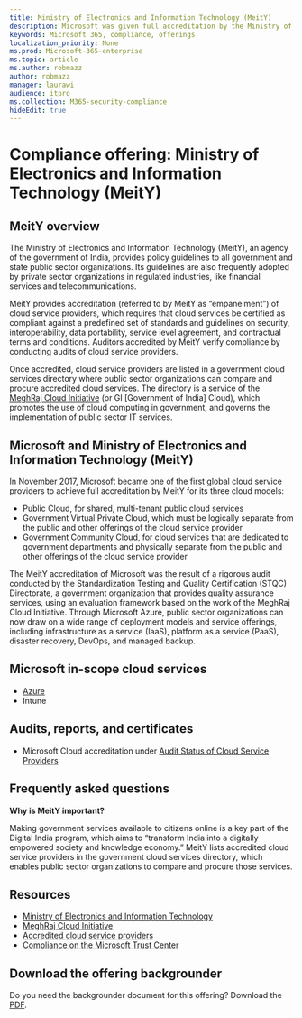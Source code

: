```yaml
---
title: Ministry of Electronics and Information Technology (MeitY)
description: Microsoft was given full accreditation by the Ministry of Electronics and Information Technology in India.
keywords: Microsoft 365, compliance, offerings
localization_priority: None
ms.prod: Microsoft-365-enterprise
ms.topic: article
ms.author: robmazz
author: robmazz
manager: laurawi
audience: itpro
ms.collection: M365-security-compliance
hideEdit: true
---
```


# Compliance offering: Ministry of Electronics and Information Technology (MeitY)

## MeitY overview

The Ministry of Electronics and Information Technology (MeitY), an agency of the government of India, provides policy guidelines to all government and state public sector organizations. Its guidelines are also frequently adopted by private sector organizations in regulated industries, like financial services and telecommunications.

MeitY provides accreditation (referred to by MeitY as “empanelment”) of cloud service providers, which requires that cloud services be certified as compliant against a predefined set of standards and guidelines on security, interoperability, data portability, service level agreement, and contractual terms and conditions. Auditors accredited by MeitY verify compliance by conducting audits of cloud service providers.

Once accredited, cloud service providers are listed in a government cloud services directory where public sector organizations can compare and procure accredited cloud services. The directory is a service of the [MeghRaj Cloud Initiative](https://meity.gov.in/content/gi-cloud-meghraj) (or GI \[Government of India\] Cloud), which promotes the use of cloud computing in government, and governs the implementation of public sector IT services.

## Microsoft and Ministry of Electronics and Information Technology (MeitY)

In November 2017, Microsoft became one of the first global cloud service providers to achieve full accreditation by MeitY for its three cloud models:

- Public Cloud, for shared, multi-tenant public cloud services
- Government Virtual Private Cloud, which must be logically separate from the public and other offerings of the cloud service provider
- Government Community Cloud, for cloud services that are dedicated to government departments and physically separate from the public and other offerings of the cloud service provider

The MeitY accreditation of Microsoft was the result of a rigorous audit conducted by the Standardization Testing and Quality Certification (STQC) Directorate, a government organization that provides quality assurance services, using an evaluation framework based on the work of the MeghRaj Cloud Initiative. Through Microsoft Azure, public sector organizations can now draw on a wide range of deployment models and service offerings, including infrastructure as a service (IaaS), platform as a service (PaaS), disaster recovery, DevOps, and managed backup.

## Microsoft in-scope cloud services

- [Azure](https://aka.ms/AzureCompliance)
- Intune

## Audits, reports, and certificates

- Microsoft Cloud accreditation under [Audit Status of Cloud Service Providers](https://meity.gov.in/content/gi-cloud-meghraj)

## Frequently asked questions

**Why is MeitY important?**

Making government services available to citizens online is a key part of the Digital India program, which aims to “transform India into a digitally empowered society and knowledge economy.” MeitY lists accredited cloud service providers in the government cloud services directory, which enables public sector organizations to compare and procure those services.

## Resources

- [Ministry of Electronics and Information Technology](https://meity.gov.in/)
- [MeghRaj Cloud Initiative](https://meity.gov.in/content/gi-cloud-meghraj)
- [Accredited cloud service providers](https://meity.gov.in/content/gi-cloud-meghraj)
- [Compliance on the Microsoft Trust Center](https://www.microsoft.com/trust-center/compliance/compliance-overview)

## Download the offering backgrounder

Do you need the backgrounder document for this offering? Download the [PDF](https://download.microsoft.com/download/E/8/B/E8B5BC95-2B66-4759-8BBE-31D2F641B3FD/MeitY-Compliance.pdf).
